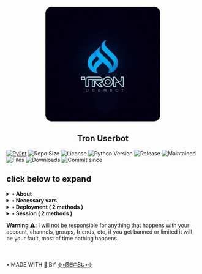 <p align="center">
    <a href="https://github.com/beastzx18/Tron">
        <img src="main/core/resources/images/tron-round.png" height="300" width="300" alt="TronUb">
    </a>
</p>

<h2 align="center">Tron Userbot</h2> 

[![Pylint](https://github.com/TronUb/Tron/actions/workflows/pylint.yml/badge.svg)](https://github.com/TronUb/Tron/actions/workflows/pylint.yml)
![Repo Size](https://img.shields.io/github/repo-size/TronUb/Tron)
![License](https://img.shields.io/github/license/TronUb/Tron)
![Python Version](https://img.shields.io/badge/python-3.10.5-aqua)
![Release](https://img.shields.io/github/v/release/TronUb/Tron)
![Maintained](https://img.shields.io/badge/Maintained%20%3F-Yes-orange)
![Files](https://img.shields.io/github/directory-file-count/TronUb/Tron?label=repo%20files)
![Downloads](https://img.shields.io/github/downloads/TronUb/Tron/total)
![Commit since](https://img.shields.io/github/commits-since/TronUb/Tron/0.0.1/master)


<h2>click below to expand</h2>

<details>
    <summary><b>• About</b></summary>

<br />
**This is a telegram userbot which is written in pure python language and it is based on Dan's** [pyrogram](https://github.com/pyrogram/pyrogram) **library.**

**Now let's understand what is a userbot ?**

**A userbot is simple program to automate your telegram account. Userbots are same as telegram bots.**
**the difference is that all the functionality & features of a bot is provided in a telegram user account.**

**You might be thinking, what can a userbot do ? well userbots can do a lots of things for example downloading a video/audio from 
YouTube, making telegram stickers, stopping unknown users from messaging us, image processing, etc. A userbot is not limited 
to its features it can be extended more and more, it can do more beyond its limits.**

</details>


<details>
    <summary>
        <b>• Necessary vars</b>
    </summary>
<br></br>

<p><blockquote>API_ID</blockquote></p>
get this value from https://my.telegram.org

<p><blockquote>API_HASH</blockquote></p>
get this value from https://my.telegram.org

<p><blockquote>SESSION</blockquote></p>
create session from session methods given below 

<p><blockquote>TRIGGER</blockquote></p>
by default its dot (.) 
change it to any single symbol you like

<p><blockquote>LOG_CHAT</blockquote></p>
make a private group and get its chat id

<p><blockquote>TIME_ZONE</blockquote></p>
by default its Asia/Kolkata, change it 
your time zone

<p><blockquote>BOT_TOKEN</blockquote></p>
create a bot at https://t.me/BotFather 
and get its bot token

</details>


<details>
    <summary><b>• Deployment ( 2 methods )</b></summary>

<br />

<b>1. Deploy on Heroku</b>

[![Deploy](https://www.herokucdn.com/deploy/button.svg)](https://heroku.com/deploy)

---

<br />

<b>2. Deploy on Local Machine</b>


• Windows: 

1. Install python ```winget install -e --id Python.Python.3.10```

2. Create virtual environment ```python -m venv tronuserbot```

3. Activate the virtual environment ```tronuserbot/Scripts/activate```

4. Go to home path ```cd```

5. Install git ```winget install -e --id Git.Git```

6. Clone tronuserbot repo ```git clone https://github.com/TronUb/Tron```

7. change directory ```cd Tron```

8. Start the tronuserbot installation setup ```python -m main```


• Linux: 

1. Update and upgrade ```apt-get update && apt-get upgrade```

2. Install python ```apt-get install python```

3. Create python virtual environment ```python -m venv tronuserbot```

4. Activate python virtual environment ```source tronuserbot/bin/activate```

5. Install git ```apt-get install git```

6. Clone tronuserbot repo ```git clone https://github.com/TronUb/Tron```

7. Change directory ```cd Tron```

8. Paste your keys and values in config.text file ```nano config.text```

9. After pasting all of your information, use <b>Ctrl + X</b> and enter <b>Y</b> and again hit enter button.

10. Start the tronuserbot installation setup ```python -m main```


<b>Note:</b> You have to add keys & values in config.txt file same as given below 👇

```API_ID=1234567```<br />
```API_HASH=ad2gb7h9jd99jdu9bdid9djd9jsh8s7h7eo9kbopz```<br />
```SUDO_USERS=[1252773, 7737382, 1721726]```

<p>🎉 Done, Have fun using tronuserbot.</p>

---

<br />
</details>

<details>
<summary><b>• Session ( 2 methods )</b></summary>

<br />
<b>1. Repl method</b>

[![Repl.it](https://img.shields.io/badge/REPL%20RUN-Click%20Here-aqua.svg)](https://replit.com/@beastzx18/Tron-Userbot?v=1)

---

<br />

<b>2. Termux method</b>

* Run the given command in termux

*  ```apt update && apt upgrade && pkg install python3 git && cd $HOME && git clone https://github.com/TronUb/Tron.git && cd Tron && python3 session.py```

---

<br />
</details>

<b>Warning ⚠️</b>: I will not be responsible for anything that happens with your account, channels, groups, friends, etc, if you get banned or limited it will be your fault, most of time nothing happens.

<br />

• MADE WITH 🎉 BY [࿇•ẞᗴᗩSԵ•࿇](https://t.me/beastzx)
